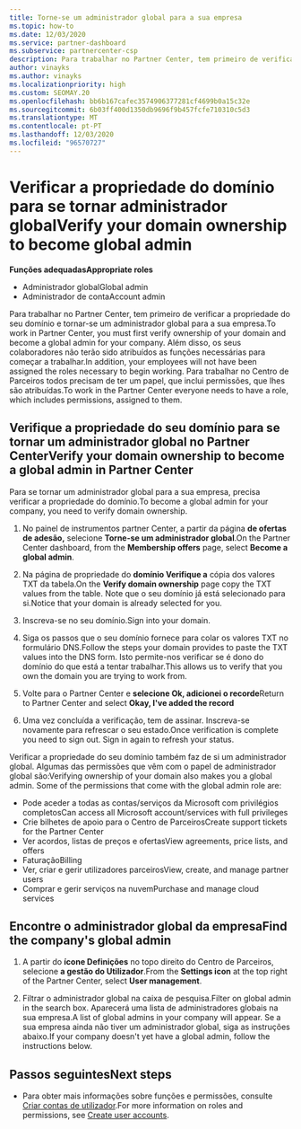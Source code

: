 ```yaml
---
title: Torne-se um administrador global para a sua empresa
ms.topic: how-to
ms.date: 12/03/2020
ms.service: partner-dashboard
ms.subservice: partnercenter-csp
description: Para trabalhar no Partner Center, tem primeiro de verificar a propriedade do seu domínio. Aprenda a fazê-lo e como se tornar um administrador global que pode adicionar utilizadores.
author: vinayks
ms.author: vinayks
ms.localizationpriority: high
ms.custom: SEOMAY.20
ms.openlocfilehash: bb6b167cafec3574906377281cf4699b0a15c32e
ms.sourcegitcommit: 6b03ff400d1350db9696f9b457fcfe710310c5d3
ms.translationtype: MT
ms.contentlocale: pt-PT
ms.lasthandoff: 12/03/2020
ms.locfileid: "96570727"
---
```

# <a name="verify-your-domain-ownership-to-become-global-admin"></a><span data-ttu-id="f86fb-104">Verificar a propriedade do domínio para se tornar administrador global</span><span class="sxs-lookup"><span data-stu-id="f86fb-104">Verify your domain ownership to become global admin</span></span> 


<span data-ttu-id="f86fb-105">**Funções adequadas**</span><span class="sxs-lookup"><span data-stu-id="f86fb-105">**Appropriate roles**</span></span>

- <span data-ttu-id="f86fb-106">Administrador global</span><span class="sxs-lookup"><span data-stu-id="f86fb-106">Global admin</span></span>
- <span data-ttu-id="f86fb-107">Administrador de conta</span><span class="sxs-lookup"><span data-stu-id="f86fb-107">Account admin</span></span>

<span data-ttu-id="f86fb-108">Para trabalhar no Partner Center, tem primeiro de verificar a propriedade do seu domínio e tornar-se um administrador global para a sua empresa.</span><span class="sxs-lookup"><span data-stu-id="f86fb-108">To work in Partner Center, you must first verify ownership of your domain and become a global admin for your company.</span></span> <span data-ttu-id="f86fb-109">Além disso, os seus colaboradores não terão sido atribuídos as funções necessárias para começar a trabalhar.</span><span class="sxs-lookup"><span data-stu-id="f86fb-109">In addition, your employees will not have been assigned the roles necessary to begin working.</span></span>  <span data-ttu-id="f86fb-110">Para trabalhar no Centro de Parceiros todos precisam de ter um papel, que inclui permissões, que lhes são atribuídas.</span><span class="sxs-lookup"><span data-stu-id="f86fb-110">To work in the Partner Center everyone needs to have a role, which includes permissions, assigned to them.</span></span>  

## <a name="verify-your-domain-ownership-to-become-a-global-admin-in-partner-center"></a><span data-ttu-id="f86fb-111">Verifique a propriedade do seu domínio para se tornar um administrador global no Partner Center</span><span class="sxs-lookup"><span data-stu-id="f86fb-111">Verify your domain ownership to become a global admin in Partner Center</span></span>

<span data-ttu-id="f86fb-112">Para se tornar um administrador global para a sua empresa, precisa verificar a propriedade do domínio.</span><span class="sxs-lookup"><span data-stu-id="f86fb-112">To become a global admin for your company, you need to verify domain ownership.</span></span>

1. <span data-ttu-id="f86fb-113">No painel de instrumentos partner Center, a partir da página **de ofertas de adesão,** selecione **Torne-se um administrador global**.</span><span class="sxs-lookup"><span data-stu-id="f86fb-113">On the Partner Center dashboard, from the **Membership offers** page, select **Become a global admin**.</span></span> 

2. <span data-ttu-id="f86fb-114">Na página de propriedade do **domínio Verifique a** cópia dos valores TXT da tabela.</span><span class="sxs-lookup"><span data-stu-id="f86fb-114">On the **Verify domain ownership** page copy the TXT values from the table.</span></span> <span data-ttu-id="f86fb-115">Note que o seu domínio já está selecionado para si.</span><span class="sxs-lookup"><span data-stu-id="f86fb-115">Notice that your domain is already selected for you.</span></span>

3. <span data-ttu-id="f86fb-116">Inscreva-se no seu domínio.</span><span class="sxs-lookup"><span data-stu-id="f86fb-116">Sign into your domain.</span></span> 

4. <span data-ttu-id="f86fb-117">Siga os passos que o seu domínio fornece para colar os valores TXT no formulário DNS.</span><span class="sxs-lookup"><span data-stu-id="f86fb-117">Follow the steps your domain provides to paste the TXT values into the DNS form.</span></span>  <span data-ttu-id="f86fb-118">Isto permite-nos verificar se é dono do domínio do que está a tentar trabalhar.</span><span class="sxs-lookup"><span data-stu-id="f86fb-118">This allows us to verify that you own the domain you are trying to work from.</span></span>

5. <span data-ttu-id="f86fb-119">Volte para o Partner Center e **selecione Ok, adicionei o recorde**</span><span class="sxs-lookup"><span data-stu-id="f86fb-119">Return to Partner Center and select **Okay, I've added the record**</span></span>

6. <span data-ttu-id="f86fb-120">Uma vez concluída a verificação, tem de assinar. Inscreva-se novamente para refrescar o seu estado.</span><span class="sxs-lookup"><span data-stu-id="f86fb-120">Once verification is complete you need to sign out. Sign in again to refresh your status.</span></span> 

<span data-ttu-id="f86fb-121">Verificar a propriedade do seu domínio também faz de si um administrador global. Algumas das permissões que vêm com o papel de administrador global são:</span><span class="sxs-lookup"><span data-stu-id="f86fb-121">Verifying ownership of your domain also makes you a global admin. Some of the permissions that come with the global admin role are:</span></span>

- <span data-ttu-id="f86fb-122">Pode aceder a todas as contas/serviços da Microsoft com privilégios completos</span><span class="sxs-lookup"><span data-stu-id="f86fb-122">Can access all Microsoft account/services with full privileges</span></span> 
- <span data-ttu-id="f86fb-123">Crie bilhetes de apoio para o Centro de Parceiros</span><span class="sxs-lookup"><span data-stu-id="f86fb-123">Create support tickets for the Partner Center</span></span>
- <span data-ttu-id="f86fb-124">Ver acordos, listas de preços e ofertas</span><span class="sxs-lookup"><span data-stu-id="f86fb-124">View agreements, price lists, and offers</span></span>
- <span data-ttu-id="f86fb-125">Faturação</span><span class="sxs-lookup"><span data-stu-id="f86fb-125">Billing</span></span>
- <span data-ttu-id="f86fb-126">Ver, criar e gerir utilizadores parceiros</span><span class="sxs-lookup"><span data-stu-id="f86fb-126">View, create, and manage partner users</span></span>
- <span data-ttu-id="f86fb-127">Comprar e gerir serviços na nuvem</span><span class="sxs-lookup"><span data-stu-id="f86fb-127">Purchase and manage cloud services</span></span>

## <a name="find-the-companys-global-admin"></a><span data-ttu-id="f86fb-128">Encontre o administrador global da empresa</span><span class="sxs-lookup"><span data-stu-id="f86fb-128">Find the company's global admin</span></span>

1. <span data-ttu-id="f86fb-129">A partir do **ícone Definições** no topo direito do Centro de Parceiros, selecione **a gestão do Utilizador**.</span><span class="sxs-lookup"><span data-stu-id="f86fb-129">From the **Settings icon** at the top right of the Partner Center, select **User management**.</span></span>

1. <span data-ttu-id="f86fb-130">Filtrar o administrador global na caixa de pesquisa.</span><span class="sxs-lookup"><span data-stu-id="f86fb-130">Filter on global admin in the search box.</span></span> <span data-ttu-id="f86fb-131">Aparecerá uma lista de administradores globais na sua empresa.</span><span class="sxs-lookup"><span data-stu-id="f86fb-131">A list of global admins in your company will appear.</span></span> <span data-ttu-id="f86fb-132">Se a sua empresa ainda não tiver um administrador global, siga as instruções abaixo.</span><span class="sxs-lookup"><span data-stu-id="f86fb-132">If your company doesn't yet have a global admin, follow the instructions below.</span></span>

## <a name="next-steps"></a><span data-ttu-id="f86fb-133">Passos seguintes</span><span class="sxs-lookup"><span data-stu-id="f86fb-133">Next steps</span></span>

- <span data-ttu-id="f86fb-134">Para obter mais informações sobre funções e permissões, consulte [Criar contas de utilizador](create-user-accounts-and-set-permissions.md).</span><span class="sxs-lookup"><span data-stu-id="f86fb-134">For more information on roles and permissions, see [Create user accounts](create-user-accounts-and-set-permissions.md).</span></span> 